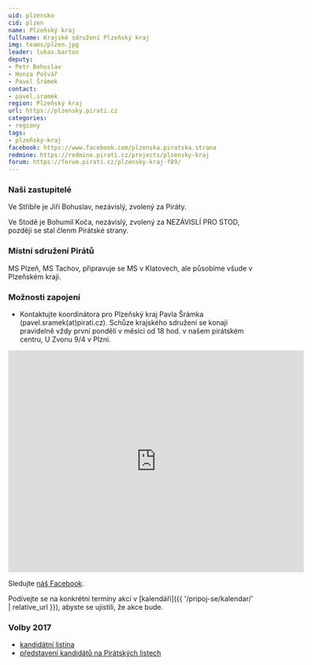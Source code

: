 ```yaml
---
uid: plzensko
cid: plzen
name: Plzeňský kraj
fullname: Krajské sdružení Plzeňský kraj
img: teams/plzen.jpg
leader: lukas.barton
deputy:
- Petr Bohuslav
- Honza Pošvář
- Pavel Šrámek
contact:
- pavel.sramek
region: Plzeňský kraj
url: https://plzensky.pirati.cz
categories:
- regiony
tags:
- plzeňský-kraj
facebook: https://www.facebook.com/plzenska.piratska.strana
redmine: https://redmine.pirati.cz/projects/plzensky-kraj
forum: https://forum.pirati.cz/plzensky-kraj-f89/
---
```


### Naši zastupitelé
Ve Stříbře je Jiří Bohuslav, nezávislý, zvolený za Piráty. 

Ve Stodě je Bohumil Koča, nezávislý, zvolený za NEZÁVISLÍ PRO STOD, později se stal členm Pirátské strany.

### Místní sdružení Pirátů
MS Plzeň, MS Tachov, připravuje se MS v Klatovech, ale působíme všude v Plzeňském kraji.

### Možnosti zapojení

* Kontaktujte koordinátora pro Plzeňský kraj Pavla Šrámka (pavel.sramek(at)pirati.cz). Schůze krajského sdružení se konají pravidelně vždy první pondělí v měsíci od 18 hod. v našem pirátském centru, U Zvonu 9/4 v Plzni. 

<iframe src="https://www.google.com/maps/embed?pb=!1m18!1m12!1m3!1d2578.11047268977!2d13.38089939956418!3d49.74636512178518!2m3!1f0!2f0!3f0!3m2!1i1024!2i768!4f13.1!3m3!1m2!1s0x470af1e5ba8ca7b3%3A0xc67c13816b0d800b!2zVSBadm9udSA0LzksIDMwMSAwMCBQbHplxYggMy1Ww71jaG9kbsOtIFDFmWVkbcSbc3TDrQ!5e0!3m2!1scs!2scz!4v1517156285762" width="600" height="450" frameborder="0" style="border:0" allowfullscreen></iframe>


Sledujte [náš Facebook](https://www.facebook.com/pg/plzenska.piratska.strana/events/).

Podívejte se na konkrétní termíny akcí v [kalendáři]({{ '/pripoj-se/kalendar/' | relative_url }}),
abyste se ujistili, že akce bude.

### Volby 2017

* [kandidátní listina](https://www.pirati.cz/volby/2017/plzensko/)
* [představení kandidátů na Pirátských listech](http://www.piratskelisty.cz/stitek/Plze%C5%88sk%C3%BD%20kraj)
